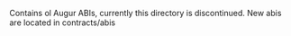 Contains ol Augur ABIs, currently this directory is discontinued. New abis are located in contracts/abis
